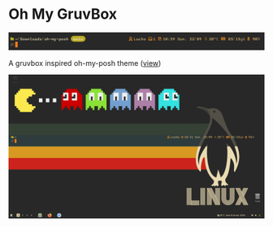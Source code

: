 # Oh My GruvBox

<img src="./prompt.png">

A gruvbox inspired oh-my-posh theme (<a href="https://github.com/lucianofullstack/oh-my-gruvbox/blob/main/oh-my-gruvbox.json">view</a>)

<img src="./screenshot.png">


